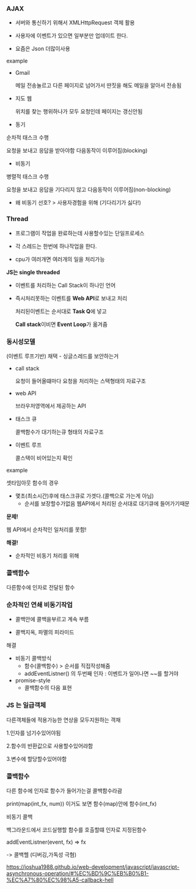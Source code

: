 ### AJAX

- 서버와 통신하기 위해서 XMLHttpRequest 객체 활용

- 사용자에 이벤트가 있으면 일부분만 업데이트 한다.

- 요즘은 Json 더많이사용

example

- Gmail 

  메일 전송눌르고 다른 페이지로 넘어가서 딴짓을 해도 메일을 알아서 전송됨

- 지도 웹

  위치를 찾는 행위하나가 모두 요청인데 페이지는 갱신안됨





- 동기

순차적 태스크 수행

요청을 보내고 응답을 받아야함 다음동작이 이루어짐(blocking)

- 비동기

병렬적 태스크  수행

요청을 보내고 응답을 기다리지 않고 다음동작이 이루어짐(non-blocking)



- 왜 비동기 선호? > 사용자경험을 위해 (기다리기가 싫다!)



### Thread

- 프로그램이 작업을 완료하는데 사용할수있는 단일프로세스

- 각 스레드는 한번에 하나작업을 한다.

- cpu가 여러개면 여러개의 일을 처리가능



**JS는 single threaded**

- 이벤트를 처리하는 Call Stack이 하나인 언어

- 즉시처리못하는 이벤트를 **Web API**로 보내고 처리

  처리된이벤트는 순서대로 **Task Q**에 넣고

  **Call stack**이비면 **Event Loop**가 옮겨줌 



### 동시성모델

(이벤트 루프기반) 채택 - 싱글스레드를 보안하는거

- call stack

  요청이 들어올떄마다 요청을 처리하는 스택형태의 자료구조

- web API

  브라우저영역에서 제공하는 API

- 태스크 큐

  콜백함수가 대기하는큐 형태의 자료구조

- 이벤트 루프

  콜스택이 비어있는지 확인

example

셋타임아웃 함수의 경우

- 몇초(최소시간)후에 태스크큐로 가겟다.(콜백으로 가는게 아님)
  - 순서를 보장할수가없음 웹API에서 처리된 순서대로 대기큐에 들어가기때문



**문제!** 

웹 API에서 순차적인 일처리를 못함!

**해결!**

- 순차적인 비동기 처리를 위해



### 콜백함수

다른함수에 인자로 전달된 함수



### 순차적인 연쇄 비동기작업

- 콜백안에 콜백을부르고 계속 부름

- 콜백지옥, 파멸의 피라미드

해결

- 비동기 콜백방식
  - 함수(콜백함수)  > 순서를 직접작성해줌
  - addEventListner() 의 두번째 인자 : 이벤트가 일어나면 ~~를 할거야
- promise-style
  - 콜백함수의 다음 표현



### JS 는 일급객체

다른객체들에 적용가능한 연상을 모두지원하는 객채

1.인자를 넘기수있어야됨

2.함수의 반환값으로 사용할수있어랴함

3.변수에 할당할수있어야함





### 콜백함수

다른 함수에 인자로 함수가 들어가는걸 콜백함수라괌

print(map(int_fx, num)) 이거도 보면 함수(map)안에 함수(int_fx)



비동기 콜백

백그라운드에서 코드실행할 함수를 호출할떄 인자로 지정된함수

addEventListner(event, fx) => fx

-> 콜백헬 (디버깅,가독성 극혐)







https://joshua1988.github.io/web-development/javascript/javascript-asynchronous-operation/#%EC%BD%9C%EB%B0%B1-%EC%A7%80%EC%98%A5-callback-hell